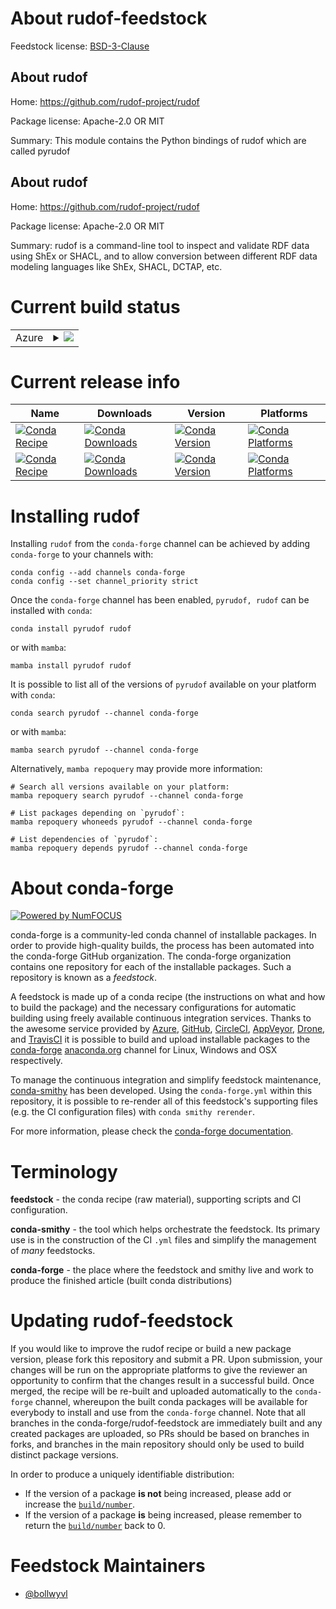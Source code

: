 About rudof-feedstock
=====================

Feedstock license: [BSD-3-Clause](https://github.com/conda-forge/rudof-feedstock/blob/main/LICENSE.txt)


About rudof
-----------

Home: https://github.com/rudof-project/rudof

Package license: Apache-2.0 OR MIT

Summary: This module contains the Python bindings of rudof which are called pyrudof

About rudof
-----------

Home: https://github.com/rudof-project/rudof

Package license: Apache-2.0 OR MIT

Summary: rudof is a command-line tool to inspect and validate RDF data using ShEx or 
SHACL, and to allow conversion between different RDF data modeling languages 
like ShEx, SHACL, DCTAP, etc.

Current build status
====================


<table>
    
  <tr>
    <td>Azure</td>
    <td>
      <details>
        <summary>
          <a href="https://dev.azure.com/conda-forge/feedstock-builds/_build/latest?definitionId=26549&branchName=main">
            <img src="https://dev.azure.com/conda-forge/feedstock-builds/_apis/build/status/rudof-feedstock?branchName=main">
          </a>
        </summary>
        <table>
          <thead><tr><th>Variant</th><th>Status</th></tr></thead>
          <tbody><tr>
              <td>linux_64_python3.10.____cpython</td>
              <td>
                <a href="https://dev.azure.com/conda-forge/feedstock-builds/_build/latest?definitionId=26549&branchName=main">
                  <img src="https://dev.azure.com/conda-forge/feedstock-builds/_apis/build/status/rudof-feedstock?branchName=main&jobName=linux&configuration=linux%20linux_64_python3.10.____cpython" alt="variant">
                </a>
              </td>
            </tr><tr>
              <td>linux_aarch64_python3.10.____cpython</td>
              <td>
                <a href="https://dev.azure.com/conda-forge/feedstock-builds/_build/latest?definitionId=26549&branchName=main">
                  <img src="https://dev.azure.com/conda-forge/feedstock-builds/_apis/build/status/rudof-feedstock?branchName=main&jobName=linux&configuration=linux%20linux_aarch64_python3.10.____cpython" alt="variant">
                </a>
              </td>
            </tr><tr>
              <td>linux_ppc64le_python3.10.____cpython</td>
              <td>
                <a href="https://dev.azure.com/conda-forge/feedstock-builds/_build/latest?definitionId=26549&branchName=main">
                  <img src="https://dev.azure.com/conda-forge/feedstock-builds/_apis/build/status/rudof-feedstock?branchName=main&jobName=linux&configuration=linux%20linux_ppc64le_python3.10.____cpython" alt="variant">
                </a>
              </td>
            </tr><tr>
              <td>osx_64_python3.10.____cpython</td>
              <td>
                <a href="https://dev.azure.com/conda-forge/feedstock-builds/_build/latest?definitionId=26549&branchName=main">
                  <img src="https://dev.azure.com/conda-forge/feedstock-builds/_apis/build/status/rudof-feedstock?branchName=main&jobName=osx&configuration=osx%20osx_64_python3.10.____cpython" alt="variant">
                </a>
              </td>
            </tr><tr>
              <td>osx_arm64_python3.10.____cpython</td>
              <td>
                <a href="https://dev.azure.com/conda-forge/feedstock-builds/_build/latest?definitionId=26549&branchName=main">
                  <img src="https://dev.azure.com/conda-forge/feedstock-builds/_apis/build/status/rudof-feedstock?branchName=main&jobName=osx&configuration=osx%20osx_arm64_python3.10.____cpython" alt="variant">
                </a>
              </td>
            </tr><tr>
              <td>win_64_python3.10.____cpython</td>
              <td>
                <a href="https://dev.azure.com/conda-forge/feedstock-builds/_build/latest?definitionId=26549&branchName=main">
                  <img src="https://dev.azure.com/conda-forge/feedstock-builds/_apis/build/status/rudof-feedstock?branchName=main&jobName=win&configuration=win%20win_64_python3.10.____cpython" alt="variant">
                </a>
              </td>
            </tr>
          </tbody>
        </table>
      </details>
    </td>
  </tr>
</table>

Current release info
====================

| Name | Downloads | Version | Platforms |
| --- | --- | --- | --- |
| [![Conda Recipe](https://img.shields.io/badge/recipe-pyrudof-green.svg)](https://anaconda.org/conda-forge/pyrudof) | [![Conda Downloads](https://img.shields.io/conda/dn/conda-forge/pyrudof.svg)](https://anaconda.org/conda-forge/pyrudof) | [![Conda Version](https://img.shields.io/conda/vn/conda-forge/pyrudof.svg)](https://anaconda.org/conda-forge/pyrudof) | [![Conda Platforms](https://img.shields.io/conda/pn/conda-forge/pyrudof.svg)](https://anaconda.org/conda-forge/pyrudof) |
| [![Conda Recipe](https://img.shields.io/badge/recipe-rudof-green.svg)](https://anaconda.org/conda-forge/rudof) | [![Conda Downloads](https://img.shields.io/conda/dn/conda-forge/rudof.svg)](https://anaconda.org/conda-forge/rudof) | [![Conda Version](https://img.shields.io/conda/vn/conda-forge/rudof.svg)](https://anaconda.org/conda-forge/rudof) | [![Conda Platforms](https://img.shields.io/conda/pn/conda-forge/rudof.svg)](https://anaconda.org/conda-forge/rudof) |

Installing rudof
================

Installing `rudof` from the `conda-forge` channel can be achieved by adding `conda-forge` to your channels with:

```
conda config --add channels conda-forge
conda config --set channel_priority strict
```

Once the `conda-forge` channel has been enabled, `pyrudof, rudof` can be installed with `conda`:

```
conda install pyrudof rudof
```

or with `mamba`:

```
mamba install pyrudof rudof
```

It is possible to list all of the versions of `pyrudof` available on your platform with `conda`:

```
conda search pyrudof --channel conda-forge
```

or with `mamba`:

```
mamba search pyrudof --channel conda-forge
```

Alternatively, `mamba repoquery` may provide more information:

```
# Search all versions available on your platform:
mamba repoquery search pyrudof --channel conda-forge

# List packages depending on `pyrudof`:
mamba repoquery whoneeds pyrudof --channel conda-forge

# List dependencies of `pyrudof`:
mamba repoquery depends pyrudof --channel conda-forge
```


About conda-forge
=================

[![Powered by
NumFOCUS](https://img.shields.io/badge/powered%20by-NumFOCUS-orange.svg?style=flat&colorA=E1523D&colorB=007D8A)](https://numfocus.org)

conda-forge is a community-led conda channel of installable packages.
In order to provide high-quality builds, the process has been automated into the
conda-forge GitHub organization. The conda-forge organization contains one repository
for each of the installable packages. Such a repository is known as a *feedstock*.

A feedstock is made up of a conda recipe (the instructions on what and how to build
the package) and the necessary configurations for automatic building using freely
available continuous integration services. Thanks to the awesome service provided by
[Azure](https://azure.microsoft.com/en-us/services/devops/), [GitHub](https://github.com/),
[CircleCI](https://circleci.com/), [AppVeyor](https://www.appveyor.com/),
[Drone](https://cloud.drone.io/welcome), and [TravisCI](https://travis-ci.com/)
it is possible to build and upload installable packages to the
[conda-forge](https://anaconda.org/conda-forge) [anaconda.org](https://anaconda.org/)
channel for Linux, Windows and OSX respectively.

To manage the continuous integration and simplify feedstock maintenance,
[conda-smithy](https://github.com/conda-forge/conda-smithy) has been developed.
Using the ``conda-forge.yml`` within this repository, it is possible to re-render all of
this feedstock's supporting files (e.g. the CI configuration files) with ``conda smithy rerender``.

For more information, please check the [conda-forge documentation](https://conda-forge.org/docs/).

Terminology
===========

**feedstock** - the conda recipe (raw material), supporting scripts and CI configuration.

**conda-smithy** - the tool which helps orchestrate the feedstock.
                   Its primary use is in the construction of the CI ``.yml`` files
                   and simplify the management of *many* feedstocks.

**conda-forge** - the place where the feedstock and smithy live and work to
                  produce the finished article (built conda distributions)


Updating rudof-feedstock
========================

If you would like to improve the rudof recipe or build a new
package version, please fork this repository and submit a PR. Upon submission,
your changes will be run on the appropriate platforms to give the reviewer an
opportunity to confirm that the changes result in a successful build. Once
merged, the recipe will be re-built and uploaded automatically to the
`conda-forge` channel, whereupon the built conda packages will be available for
everybody to install and use from the `conda-forge` channel.
Note that all branches in the conda-forge/rudof-feedstock are
immediately built and any created packages are uploaded, so PRs should be based
on branches in forks, and branches in the main repository should only be used to
build distinct package versions.

In order to produce a uniquely identifiable distribution:
 * If the version of a package **is not** being increased, please add or increase
   the [``build/number``](https://docs.conda.io/projects/conda-build/en/latest/resources/define-metadata.html#build-number-and-string).
 * If the version of a package **is** being increased, please remember to return
   the [``build/number``](https://docs.conda.io/projects/conda-build/en/latest/resources/define-metadata.html#build-number-and-string)
   back to 0.

Feedstock Maintainers
=====================

* [@bollwyvl](https://github.com/bollwyvl/)

